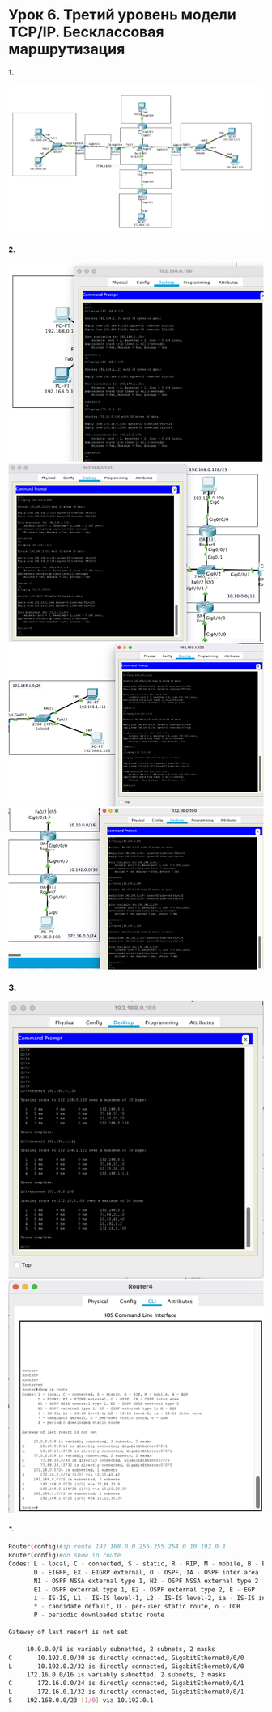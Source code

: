 # Урок 6. Третий уровень модели TCP/IP. Бесклассовая маршрутизация

#### 1.
![topology](../imgs/lesson_6_topology.png)
#### 2. 
![ping from 192.168.0.0/24](../imgs/ping_from_192.168.0.0.png)
![ping from 192.168.0.128/25](../imgs/ping_from_192.168.0.128.png)
![ping from 192.168.1.0/25](../imgs/ping_from_192.168.1.0.png)
![ping from 172.16.0.0/24](../imgs/ping_from_172.16.0.0.png)
### 3.
![tracert](../imgs/lesson_6_tracert.png)
![show ip route](../imgs/sh_ip_route.png)
#### *.
```bash 
Router(config)#ip route 192.168.0.0 255.255.254.0 10.192.0.1
Router(config)#do show ip route 
Codes: L - local, C - connected, S - static, R - RIP, M - mobile, B - BGP
       D - EIGRP, EX - EIGRP external, O - OSPF, IA - OSPF inter area
       N1 - OSPF NSSA external type 1, N2 - OSPF NSSA external type 2
       E1 - OSPF external type 1, E2 - OSPF external type 2, E - EGP
       i - IS-IS, L1 - IS-IS level-1, L2 - IS-IS level-2, ia - IS-IS inter area
       * - candidate default, U - per-user static route, o - ODR
       P - periodic downloaded static route

Gateway of last resort is not set

     10.0.0.0/8 is variably subnetted, 2 subnets, 2 masks
C       10.192.0.0/30 is directly connected, GigabitEthernet0/0/0
L       10.192.0.2/32 is directly connected, GigabitEthernet0/0/0
     172.16.0.0/16 is variably subnetted, 2 subnets, 2 masks
C       172.16.0.0/24 is directly connected, GigabitEthernet0/0/1
L       172.16.0.1/32 is directly connected, GigabitEthernet0/0/1
S    192.168.0.0/23 [1/0] via 10.192.0.1
```